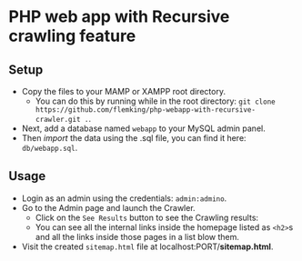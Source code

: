 # PHP web app with Recursive crawling feature

## Setup

- Copy the files to your MAMP or XAMPP root directory.
  - You can do this by running while in the root directory: `git clone https://github.com/flemking/php-webapp-with-recursive-crawler.git .`.
- Next, add a database named `webapp` to your MySQL admin panel.
- Then _import_ the data using the .sql file, you can find it here: `db/webapp.sql`.

## Usage

- Login as an admin using the credentials: `admin:admino`.
- Go to the Admin page and launch the Crawler.
  - Click on the `See Results` button to see the Crawling results:
  - You can see all the internal links inside the homepage listed as `<h2>`s and
    all the links inside those pages in a list blow them.
- Visit the created `sitemap.html` file at localhost:PORT/**sitemap.html**.
